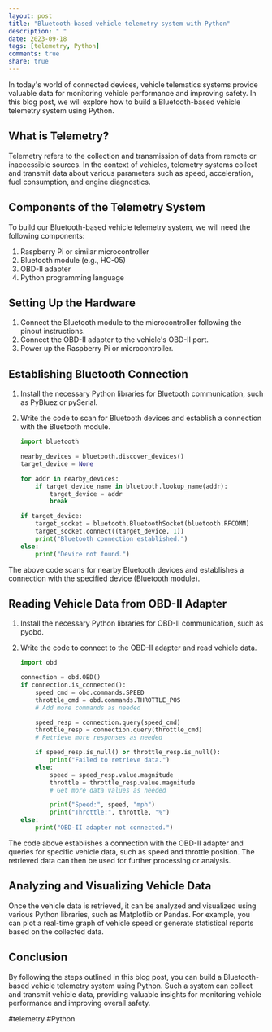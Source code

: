 ```yaml
---
layout: post
title: "Bluetooth-based vehicle telemetry system with Python"
description: " "
date: 2023-09-18
tags: [telemetry, Python]
comments: true
share: true
---
```


In today's world of connected devices, vehicle telematics systems provide valuable data for monitoring vehicle performance and improving safety. In this blog post, we will explore how to build a Bluetooth-based vehicle telemetry system using Python.

## What is Telemetry?

Telemetry refers to the collection and transmission of data from remote or inaccessible sources. In the context of vehicles, telemetry systems collect and transmit data about various parameters such as speed, acceleration, fuel consumption, and engine diagnostics.

## Components of the Telemetry System

To build our Bluetooth-based vehicle telemetry system, we will need the following components:

1. Raspberry Pi or similar microcontroller
2. Bluetooth module (e.g., HC-05)
3. OBD-II adapter
4. Python programming language

## Setting Up the Hardware

1. Connect the Bluetooth module to the microcontroller following the pinout instructions.
2. Connect the OBD-II adapter to the vehicle's OBD-II port.
3. Power up the Raspberry Pi or microcontroller.

## Establishing Bluetooth Connection

1. Install the necessary Python libraries for Bluetooth communication, such as PyBluez or pySerial.
2. Write the code to scan for Bluetooth devices and establish a connection with the Bluetooth module.

    ```python
    import bluetooth

    nearby_devices = bluetooth.discover_devices()
    target_device = None

    for addr in nearby_devices:
        if target_device_name in bluetooth.lookup_name(addr):
            target_device = addr
            break

    if target_device:
        target_socket = bluetooth.BluetoothSocket(bluetooth.RFCOMM)
        target_socket.connect((target_device, 1))
        print("Bluetooth connection established.")
    else:
        print("Device not found.")
    ```

The above code scans for nearby Bluetooth devices and establishes a connection with the specified device (Bluetooth module).

## Reading Vehicle Data from OBD-II Adapter

1. Install the necessary Python libraries for OBD-II communication, such as pyobd.
2. Write the code to connect to the OBD-II adapter and read vehicle data.

    ```python
    import obd

    connection = obd.OBD()
    if connection.is_connected():
        speed_cmd = obd.commands.SPEED
        throttle_cmd = obd.commands.THROTTLE_POS
        # Add more commands as needed

        speed_resp = connection.query(speed_cmd)
        throttle_resp = connection.query(throttle_cmd)
        # Retrieve more responses as needed

        if speed_resp.is_null() or throttle_resp.is_null():
            print("Failed to retrieve data.")
        else:
            speed = speed_resp.value.magnitude
            throttle = throttle_resp.value.magnitude
            # Get more data values as needed

            print("Speed:", speed, "mph")
            print("Throttle:", throttle, "%")
    else:
        print("OBD-II adapter not connected.")
    ```

The code above establishes a connection with the OBD-II adapter and queries for specific vehicle data, such as speed and throttle position. The retrieved data can then be used for further processing or analysis.

## Analyzing and Visualizing Vehicle Data

Once the vehicle data is retrieved, it can be analyzed and visualized using various Python libraries, such as Matplotlib or Pandas. For example, you can plot a real-time graph of vehicle speed or generate statistical reports based on the collected data.

## Conclusion

By following the steps outlined in this blog post, you can build a Bluetooth-based vehicle telemetry system using Python. Such a system can collect and transmit vehicle data, providing valuable insights for monitoring vehicle performance and improving overall safety.

#telemetry #Python